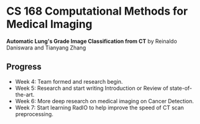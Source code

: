 
# CS 168 Computational Methods for Medical Imaging 

**Automatic Lung's Grade Image Classification from CT**
by Reinaldo Daniswara and Tianyang Zhang

## Progress

 - Week 4: Team formed and research begin.
 - Week 5: Research and start writing Introduction or Review of state-of-the-art.
 - Week 6: More deep research on medical imaging on Cancer Detection.
 - Week 7: Start learning RadIO to help improve the speed of CT scan preprocessing.
